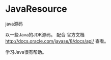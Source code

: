 # JavaResource
java源码

以一些Java的JDK源码。 
配合 官方文档 http://docs.oracle.com/javase/8/docs/api/ 查看。

学习Java很有帮助。
